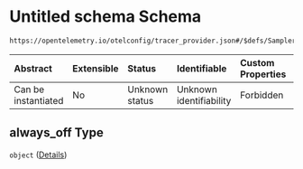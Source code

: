# Untitled schema Schema

```txt
https://opentelemetry.io/otelconfig/tracer_provider.json#/$defs/Sampler/properties/always_off
```



| Abstract            | Extensible | Status         | Identifiable            | Custom Properties | Additional Properties | Access Restrictions | Defined In                                                                       |
| :------------------ | :--------- | :------------- | :---------------------- | :---------------- | :-------------------- | :------------------ | :------------------------------------------------------------------------------- |
| Can be instantiated | No         | Unknown status | Unknown identifiability | Forbidden         | Forbidden             | none                | [tracer\_provider.json\*](../schema/tracer_provider.json "open original schema") |

## always\_off Type

`object` ([Details](tracer_provider-defs-sampler-properties-always_off.md))

